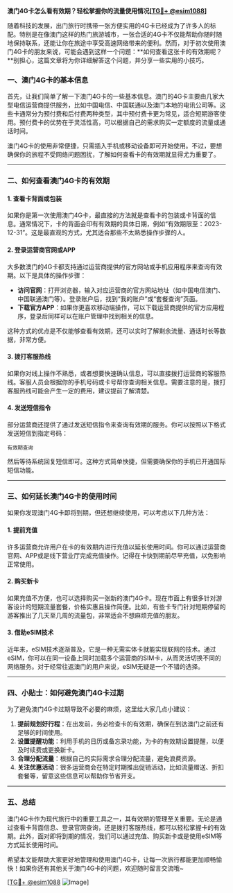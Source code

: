 **澳门4G卡怎么看有效期？轻松掌握你的流量使用情况[[TG💪+ @esim1088](https://t.me/s/esim1088)]**

随着科技的发展，出门旅行时携带一张方便实用的4G卡已经成为了许多人的标配。特别是在像澳门这样的热门旅游城市，一张合适的4G卡不仅能帮助你随时随地保持联系，还能让你在旅途中享受高速网络带来的便利。然而，对于初次使用澳门4G卡的朋友来说，可能会遇到这样一个问题：**如何查看这张卡的有效期呢？**别担心，这篇文章将为你详细解答这个问题，并分享一些实用的小技巧。

### **一、澳门4G卡的基本信息**

首先，让我们简单了解一下澳门4G卡的一些基本信息。澳门的4G卡主要由几家大型电信运营商提供服务，比如中国电信、中国联通以及澳门本地的电讯公司等。这些卡通常分为预付费和后付费两种类型，其中预付费卡更为常见，适合短期游客使用。预付费卡的优势在于灵活性高，可以根据自己的需求购买一定额度的流量或通话时间。

澳门4G卡的使用非常便捷，只需插入手机或移动设备即可开始使用。不过，要想确保你的旅程不受网络问题困扰，了解如何查看卡的有效期就显得尤为重要了。

---

### **二、如何查看澳门4G卡的有效期**

#### **1. 查看卡背面或包装**
如果你是第一次使用澳门4G卡，最直接的方法就是查看卡的包装或卡背面的信息。通常情况下，卡的背面会印有有效期的具体日期，例如“有效期限至：2023-12-31”。这是最直观的方式，尤其适合那些不太熟悉操作步骤的人。

#### **2. 登录运营商官网或APP**
大多数澳门的4G卡都支持通过运营商提供的官方网站或手机应用程序来查询有效期。以下是具体的操作步骤：

- **访问官网**：打开浏览器，输入对应运营商的官方网站地址（如中国电信澳门、中国联通澳门等）。登录账户后，找到“我的账户”或“套餐查询”页面。
- **下载官方APP**：如果你更喜欢移动端操作，可以下载运营商提供的官方应用程序，登录后同样可以在账户管理中找到相关的信息。

这种方式的优点是不仅能够查看有效期，还可以实时了解剩余流量、通话时长等数据，非常方便。

#### **3. 拨打客服热线**
如果你对线上操作不熟悉，或者想要快速确认信息，可以直接拨打运营商的客服热线。客服人员会根据你的手机号码或卡号帮你查询相关信息。需要注意的是，拨打客服热线可能会产生一定的费用，建议提前了解清楚。

#### **4. 发送短信指令**
部分运营商还提供了通过发送短信指令来查询有效期的服务。你可以按照以下格式发送短信到指定号码：
```
有效期查询
```
然后等待系统回复短信即可。这种方式简单快捷，但需要确保你的手机已开通国际短信功能。

---

### **三、如何延长澳门4G卡的使用时间**

如果你发现澳门4G卡即将到期，但还想继续使用，可以考虑以下几种方法：

#### **1. 提前充值**
许多运营商允许用户在卡的有效期内进行充值以延长使用时间。你可以通过运营商官网、APP或是线下营业厅完成充值操作。记得在卡快到期前尽早充值，以免影响正常使用。

#### **2. 购买新卡**
如果充值不方便，也可以选择购买一张新的澳门4G卡。现在市面上有很多针对游客设计的短期流量套餐，价格实惠且操作简便。比如，有些卡专门针对短期停留的游客推出了几天至几周的流量包，非常适合不想麻烦充值的朋友。

#### **3. 借助eSIM技术**
近年来，eSIM技术逐渐普及，它是一种无需实体卡就能实现联网的技术。通过eSIM，你可以在同一设备上同时加载多个运营商的SIM卡，从而灵活切换不同的网络服务。对于经常往返澳门的用户来说，eSIM无疑是一个不错的选择。

---

### **四、小贴士：如何避免澳门4G卡过期**

为了避免澳门4G卡过期导致不必要的麻烦，这里给大家几点小建议：

1. **提前规划好行程**：在出发前，务必检查卡的有效期，确保在到达澳门之前还有足够的时间使用。
2. **设置提醒功能**：利用手机的日历或备忘录功能，为卡的有效期设置提醒，以便及时续费或更换新卡。
3. **合理分配流量**：根据自己的实际需求合理分配流量，避免浪费资源。
4. **关注优惠活动**：很多运营商会在特定时期推出促销活动，比如流量赠送、折扣套餐等，留意这些信息可以帮助你节省开支。

---

### **五、总结**

澳门4G卡作为现代旅行中的重要工具之一，其有效期的管理至关重要。无论是通过查看卡背面信息、登录官网查询，还是拨打客服热线，都可以轻松掌握卡的有效期。此外，面对即将到期的情况，我们可以通过充值、购买新卡或是使用eSIM等方式延长使用时间。

希望本文能帮助大家更好地管理和使用澳门4G卡，让每一次旅行都能更加顺畅愉快！如果你还有其他关于澳门4G卡的问题，欢迎随时留言交流哦~

[[TG💪+ @esim1088](https://t.me/s/esim1088) ![Image](https://i.postimg.cc/4NQfJmqS/Snipaste-2025-05-13-00-14-12.png)]